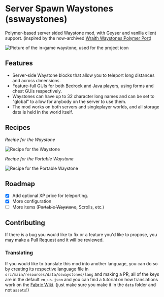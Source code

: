 # Server Spawn Waystones (sswaystones)

Polymer-based server sided Waystone mod, with Geyser and vanilla client support. (inspired by the now-archived [Wraith Waystones Polymer Port](https://modrinth.com/mod/polymer-ports-waystones))

![Picture of the in-game waystone, used for the project icon](src/main/resources/assets/sswaystones/icon.png)

## Features
- Server-side Waystone blocks that allow you to teleport long distances and across dimensions.
- Feature-full GUIs for both Bedrock and Java players, using forms and chest GUIs respectively.
- Waystones can have up to 32 character long names and can be set to "global" to allow for anybody on the server to use them.
- The mod works on both servers and singleplayer worlds, and all storage data is held in the world itself.

## Recipes
*Recipe for the Waystone*

![Recipe for the Waystone](assets/waystone_recipe.png)

*Recipe for the Portable Waystone*

![Recipe for the Portable Waystone](assets/portable_waystone_recipe.png)

## Roadmap
- [x] Add optional XP price for teleporting.
- [x] More configuration
- [ ] More items (~~Portable Waystone~~, Scrolls, etc.)

## Contributing
If there is a bug you would like to fix or a feature you'd like to propose, you may make a Pull Request and it will be reviewed.

### Translating
If you would like to translate this mod into another language, you can do so by creating its respective language file in `src/main/resources/data/sswaystones/lang` and making a PR, all of the keys are in the default `en_us.json` and you can find a tutorial on how translations work on the [Fabric Wiki](https://fabricmc.net/wiki/tutorial:lang). (just make sure you make it in the `data` folder and not `assets`!)
